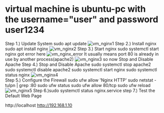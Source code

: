 # virtual machine is ubuntu-pc with the username="user" and password user1234
Step 1.) Update System
         sudo apt update 
![vm_nginx1](https://github.com/user-attachments/assets/8dfb0d8c-a30b-4abb-af61-9805da1784c2)
Step 2.) Install nginx
         sudo apt install nginx
![vm_nginx2](https://github.com/user-attachments/assets/95b67f09-944a-489e-b134-2a2c4ab75b04)
Step 3.) Start nginx
         sudo systemctl start nginx
got error here 
![vm_nginx_error](https://github.com/user-attachments/assets/00a2e658-85a6-4f8d-984a-e599f3967a22)
It usually means port 80 is already in use by another process(apache2)
![vm_nginx3](https://github.com/user-attachments/assets/644c2660-9b80-4a40-bff1-6474649136f8)
so now Stop and Disable Apache
Step 4.) Stop and Disable Apache
       sudo systemctl stop apache2
       sudo systemctl disable apache2
       sudo systemctl start nginx
       sudo systemctl status nginx 
![vm_nginx4](https://github.com/user-attachments/assets/9d14592a-dcf6-4536-8a97-4c0799188547)   
Step 5.) Configure the Firewall
     sudo ufw allow 'Nginx HTTP'
     sudo netstat -tulpn | grep :80
     sudo ufw status
     sudo ufw allow 80/tcp
     sudo ufw reload
![vm_nginx5](https://github.com/user-attachments/assets/6c25ffc3-e87e-42fb-b4a1-ef03e24d7f4b)
Step 6.)sudo systemctl status nginx.service
step 7.) Test the Default Web Page   

http://localhost
http://192.168.1.10






       
